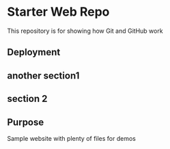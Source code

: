 # Starter Web Repo

This repository is for showing how Git and GitHub work

## Deployment

## another section1

## section 2

## Purpose

Sample website with plenty of files for demos